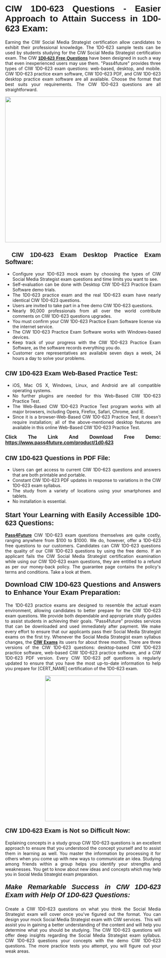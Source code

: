 <h1 style="text-align: justify;"><span style="font-family:Tahoma,Geneva,sans-serif;"><strong>CIW 1D0-623 Questions - Easier Approach to Attain Success in 1D0-623 Exam:</strong></span></h1>

<p style="text-align: justify;">Earning the CIW Social Media Strategist certification allow candidates to exhibit their professional knowledge. The 1D0-623 sample tests can be used by students studying for the CIW Social Media Strategist certification exam. The CIW <a href="https://www.pass4future.com/questions/ciw/1d0-623" target="_blank"><span style="font-family:Tahoma,Geneva,sans-serif;"><strong>1D0-623 Free Questions</strong></span></a> have been designed in such a way that even inexperienced users may use them. "Pass4future" provides three types of CIW 1D0-623 exam questions: web-based, desktop, and mobile. CIW 1D0-623 practice exam software, CIW 1D0-623 PDF, and CIW 1D0-623 desktop practice exam software are all available. Choose the format that best suits your requirements. The CIW 1D0-623 questions are all straightforward.</p>

<p style="text-align: justify;"><a href="https://www.pass4future.com/product/1d0-623" target="_blank"><img alt="" src="https://lh3.googleusercontent.com/pw/AM-JKLU5_aushiRQbaoUdVonD_1om6esFnUm_j21jdeI1V3aesz_ETcO2Y8QVj0ZamD1vJ__MzXKNoh3XzzrDTXgudBuMwEatvdphNwcixeZDIncATvFdVanIchOfqVuIJHbWkG03KYMH2pwXnb7WaAnvI3g=w1366-h490-no?authuser=0" style="width: 100%; height: 470px;" /></a></p>

<h2 style="text-align: justify;"><strong><span style="font-family:Tahoma,Geneva,sans-serif;"><span style="font-size:20px;"> CIW 1D0-623 Exam Desktop Practice Exam Software:</span></span></strong></h2>

<ul>
	<li style="text-align: justify;">Configure your 1D0-623 mock exam by choosing the types of CIW Social Media Strategist exam questions and time limits you want to see.</li>
	<li style="text-align: justify;">Self-evaluation can be done with Desktop CIW 1D0-623 Practice Exam Software demo trials.</li>
	<li style="text-align: justify;">The 1D0-623 practice exam and the real 1D0-623 exam have nearly identical CIW 1D0-623 questions.</li>
	<li style="text-align: justify;">Users are invited to take part in a free demo CIW 1D0-623 questions.</li>
	<li style="text-align: justify;">Nearly 90,000 professionals from all over the world contribute comments on CIW 1D0-623 questions upgrades.</li>
	<li style="text-align: justify;">You must confirm your CIW 1D0-623 Practice Exam Software license via the internet service.</li>
	<li style="text-align: justify;">The CIW 1D0-623 Practice Exam Software works with Windows-based devices.</li>
	<li style="text-align: justify;">Keep track of your progress with the CIW 1D0-623 Practice Exam Software, as the software records everything you do.</li>
	<li style="text-align: justify;">Customer care representatives are available seven days a week, 24 hours a day to solve your problems.</li>
</ul>

<h2 style="text-align: justify;"><span style="font-family:Tahoma,Geneva,sans-serif;"><strong><span style="font-size:20px;">CIW 1D0-623 Exam Web-Based Practice Test:</span></strong></span></h2>

<ul>
	<li style="text-align: justify;">iOS, Mac OS X, Windows, Linux, and Android are all compatible operating systems.</li>
	<li style="text-align: justify;">No further plugins are needed for this Web-Based CIW 1D0-623 Practice Test.</li>
	<li style="text-align: justify;">The Web-Based CIW 1D0-623 Practice Test program works with all major browsers, including Opera, Firefox, Safari, Chrome, and IE.</li>
	<li style="text-align: justify;">Since it is a browser-Web-Based CIW 1D0-623 Practice Test, it doesn't require installation; all of the above-mentioned desktop features are available in this online Web-Based CIW 1D0-623 Practice Test.</li>
</ul>

<p style="text-align: justify;"><span style="font-family:Tahoma,Geneva,sans-serif;"><span style="font-size:16px;"><strong>Click The Link And Download Free Demo:</strong></span></span> <a href="https://www.pass4future.com/product/1d0-623" target="_blank"><span style="font-family:Tahoma,Geneva,sans-serif;"><span style="font-size:16px;"><strong>https://www.pass4future.com/product/1d0-623</strong></span></span></a></p>

<h2 style="text-align: justify;"><strong><span style="font-family:Tahoma,Geneva,sans-serif;"><span style="font-size:20px;">CIW 1D0-623 Questions in PDF File:</span></span></strong></h2>

<ul>
	<li style="text-align: justify;">Users can get access to current CIW 1D0-623 questions and answers that are both printable and portable.</li>
	<li style="text-align: justify;">Constant CIW 1D0-623 PDF updates in response to variations in the CIW 1D0-623 exam syllabus.</li>
	<li style="text-align: justify;">The study from a variety of locations using your smartphones and tablets.</li>
	<li style="text-align: justify;">No installation is essential.</li>
</ul>

<h3 style="text-align: justify;"><span style="font-family:Tahoma,Geneva,sans-serif;"><strong><span style="font-size:22px;">Start Your Learning with Easily Accessible 1D0-623 Questions:</span></strong></span></h3>

<p style="text-align: justify;"><strong><a href="https://www.pass4future.com/" target="_blank">Pass4Future</a></strong> CIW 1D0-623 exam questions themselves are quite costly, ranging anywhere from $100 to $1000. We do, however, offer a 1D0-623 free questions to our customers. Candidates can CIW 1D0-623 questions the quality of our CIW 1D0-623 questions by using the free demo. If an applicant fails the CIW Social Media Strategist certification examination while using our CIW 1D0-623 exam questions, they are entitled to a refund as per our money-back policy. The guarantee page contains the policy's terms and conditions. Take a look at them.</p>

<h4 style="text-align: justify;"><strong><span style="font-family:Tahoma,Geneva,sans-serif;"><span style="font-size:22px;">Download CIW 1D0-623 Questions and Answers to Enhance Your Exam Preparation:</span></span></strong></h4>

<p style="text-align: justify;">The 1D0-623 practice exams are designed to resemble the actual exam environment, allowing candidates to better prepare for the CIW 1D0-623 exam questions. We provide both dependable and appropriate study guides to assist students in achieving their goals. “Pass4future” provides services that can be downloaded and used immediately after payment. We make every effort to ensure that our applicants pass their Social Media Strategist exams on the first try. Whenever the Social Media Strategist exam syllabus changes, the <strong><a href="https://www.pass4future.com/ciw" target="_blank">CIW Exams</a></strong> its users for about three months. There are three versions of the CIW 1D0-623 questions: desktop-based CIW 1D0-623 practice software, web-based CIW 1D0-623 practice software, and a CIW 1D0-623 PDF version. Every CIW 1D0-623 pdf questions is regularly updated to ensure that you have the most up-to-date information to help you prepare for [CERT_NAME] certification of the 1D0-623 exam.</p>

<p style="text-align: center;"><a href="https://www.pass4future.com/product/1d0-623" target="_blank"><img alt="" src="https://lh3.googleusercontent.com/pw/AM-JKLV3yUm3jiqqIo1xIsj1VJ_UeysYexQY-pRYO0rIFl3vg11QZioN-gzffpw2AfKqFynWuvoXOreWrWS0swpr4xmOSWfwII2jvatteuqrfxiWGFBSHPiZUCoi33jqeymK5dmu-0enyX6tayRCAMHw05jv=s617-no?authuser=0" style="width: 70%; height: 470px;" /></a></p>

<h4 style="text-align: justify;"><strong><span style="font-family:Tahoma,Geneva,sans-serif;"><span style="font-size:20px;">CIW 1D0-623 Exam is Not so Difficult Now:</span></span></strong></h4>

<p style="text-align: justify;">Explaining concepts in a study group CIW 1D0-623 questions is an excellent approach to ensure that you understood the concept yourself and to assist them in learning as well. You master the information by processing it for others when you come up with new ways to communicate an idea. Studying among friends within a group helps you identify your strengths and weaknesses. You get to know about new ideas and concepts <span style="font-family:Tahoma,Geneva,sans-serif;">which may help you in Social Media Strategist exam preparation.</span></p>

<h5 style="text-align: justify;"><span style="font-family:Tahoma,Geneva,sans-serif;"><span style="font-size:22px;"><strong>Make Remarkable Success in CIW 1D0-623 Exam with Help Of 1D0-623 Questions:</strong></span></span></h5>

<p style="text-align: justify;">Create a CIW 1D0-623 questions on what you think the Social Media Strategist exam will cover once you've figured out the format. You can design your mock Social Media Strategist exam with CIW services.  This will assist you in gaining a better understanding of the content and will help you determine what you should be studying. The CIW 1D0-623 questions will offer deep insights regarding the Social Media Strategist exam syllabus. CIW 1D0-623 questions your concepts with the demo CIW 1D0-623 questions. The more practice tests you attempt, you will figure out your weak areas.</p>
